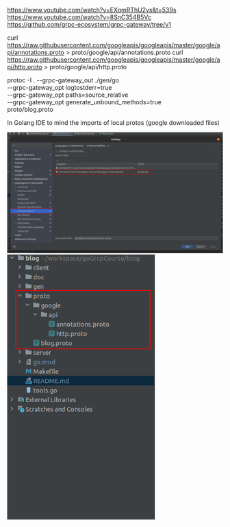https://www.youtube.com/watch?v=EXqmRThU2ys&t=539s
https://www.youtube.com/watch?v=8SnC354B5Vc
https://github.com/grpc-ecosystem/grpc-gateway/tree/v1

curl https://raw.githubusercontent.com/googleapis/googleapis/master/google/api/annotations.proto > proto/google/api/annotations.proto
curl https://raw.githubusercontent.com/googleapis/googleapis/master/google/api/http.proto > proto/google/api/http.proto


protoc -I . --grpc-gateway_out ./gen/go \
--grpc-gateway_opt logtostderr=true \
--grpc-gateway_opt paths=source_relative \
--grpc-gateway_opt generate_unbound_methods=true \
proto/blog.proto


In Golang IDE to mind the imports of local protos (google downloaded files)

![](./doc/settingsGolang.png)
![](./doc/settingsGolang2.png)